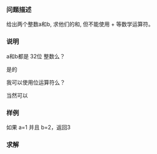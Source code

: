 ### 问题描述

给出两个整数a和b, 求他们的和, 但不能使用 + 等数学运算符。

### 说明

a和b都是 32位 整数么？

是的

我可以使用位运算符么？

当然可以

### 样例

如果 a=1 并且 b=2，返回3

### 求解


